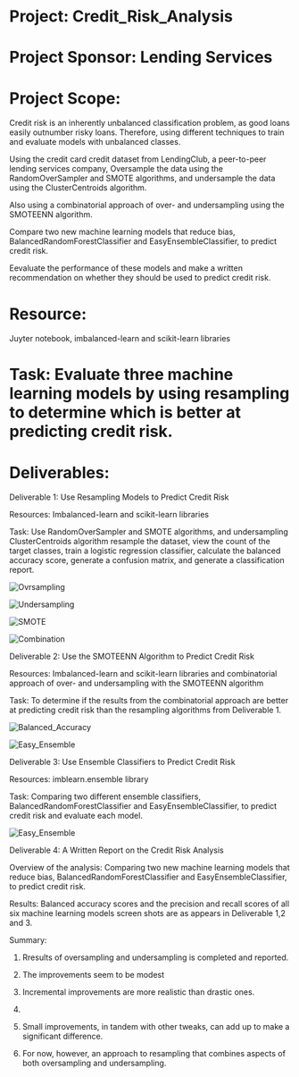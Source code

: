 # Project: Credit_Risk_Analysis

# Project Sponsor: Lending Services

# Project Scope: 

Credit risk is an inherently unbalanced classification problem, as good loans easily outnumber risky loans. Therefore, using different techniques to train and evaluate models with unbalanced classes. 

Using the credit card credit dataset from LendingClub, a peer-to-peer lending services company, Oversample the data using the RandomOverSampler and SMOTE algorithms, and undersample the data using the ClusterCentroids algorithm.

Also using a combinatorial approach of over- and undersampling using the SMOTEENN algorithm.

Compare two new machine learning models that reduce bias, BalancedRandomForestClassifier and EasyEnsembleClassifier, to predict credit risk. 

Eevaluate the performance of these models and make a written recommendation on whether they should be used to predict credit risk.

# Resource:

Juyter notebook, imbalanced-learn and scikit-learn libraries

# Task: Evaluate three machine learning models by using resampling to determine which is better at predicting credit risk. 

# Deliverables:

Deliverable 1: Use Resampling Models to Predict Credit Risk

Resources: Imbalanced-learn and scikit-learn libraries

Task:  Use RandomOverSampler and SMOTE algorithms, and undersampling ClusterCentroids algorithm  resample the dataset, view the count of the target classes, train a logistic regression classifier, calculate the balanced accuracy score, generate a confusion matrix, and generate a classification report.

![Ovrsampling](images/accuracy_cf_imb_oversampling.png)

![Undersampling](images/accuracy_cf_imb_undersampling.png)

![SMOTE](images/accuracy_cf_imb_SMOTE.png)

![Combination](images/accuracy_cf_imb_combination.png)


Deliverable 2: Use the SMOTEENN Algorithm to Predict Credit Risk

Resources: Imbalanced-learn and scikit-learn libraries and combinatorial approach of over- and undersampling with the SMOTEENN algorithm

Task: To determine if the results from the combinatorial approach are better at predicting credit risk than the resampling algorithms from Deliverable 1.

![Balanced_Accuracy](images/balanced_accuracy_cf_imb.png)

![Easy_Ensemble](images/easyensemble_accuracy_cf_imb.png)

Deliverable 3: Use Ensemble Classifiers to Predict Credit Risk

Resources:  imblearn.ensemble library

Task: Comparing two different ensemble classifiers, BalancedRandomForestClassifier and EasyEnsembleClassifier, to predict credit risk and evaluate each model.

![Easy_Ensemble](images/easyensemble_accuracy_cf_imb.png)

Deliverable 4: A Written Report on the Credit Risk Analysis

Overview of the analysis: Comparing two new machine learning models that reduce bias, BalancedRandomForestClassifier and EasyEnsembleClassifier, to predict credit risk.

Results: 
Balanced accuracy scores and the precision and recall scores of all six machine learning models screen shots are as appears in Deliverable 1,2 and 3.

Summary:

1. Rresults of oversampling and undersampling is completed and reported. 

2. The improvements seem to be modest

3. Incremental improvements are more realistic than drastic ones.
4. 
5. Small improvements, in tandem with other tweaks, can add up to make a significant difference.

6. For now, however, an approach to resampling that combines aspects of both oversampling and undersampling.
